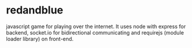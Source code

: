 # redandblue
javascript game for playing over the internet. It uses node with express for backend, socket.io for bidirectional communicating and requirejs (module loader library) on front-end.
